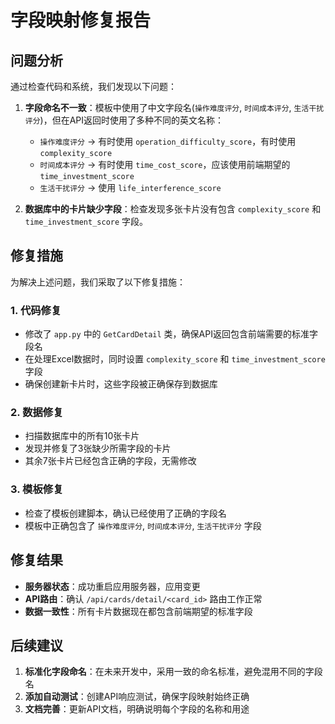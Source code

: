 # 字段映射修复报告

## 问题分析

通过检查代码和系统，我们发现以下问题：

1. **字段命名不一致**：模板中使用了中文字段名(`操作难度评分`, `时间成本评分`, `生活干扰评分`)，但在API返回时使用了多种不同的英文名称：
   - `操作难度评分` → 有时使用 `operation_difficulty_score`，有时使用 `complexity_score`
   - `时间成本评分` → 有时使用 `time_cost_score`，应该使用前端期望的 `time_investment_score`
   - `生活干扰评分` → 使用 `life_interference_score`

2. **数据库中的卡片缺少字段**：检查发现多张卡片没有包含 `complexity_score` 和 `time_investment_score` 字段。

## 修复措施

为解决上述问题，我们采取了以下修复措施：

### 1. 代码修复

- 修改了 `app.py` 中的 `GetCardDetail` 类，确保API返回包含前端需要的标准字段名
- 在处理Excel数据时，同时设置 `complexity_score` 和 `time_investment_score` 字段
- 确保创建新卡片时，这些字段被正确保存到数据库

### 2. 数据修复

- 扫描数据库中的所有10张卡片
- 发现并修复了3张缺少所需字段的卡片
- 其余7张卡片已经包含正确的字段，无需修改

### 3. 模板修复

- 检查了模板创建脚本，确认已经使用了正确的字段名
- 模板中正确包含了 `操作难度评分`, `时间成本评分`, `生活干扰评分` 字段

## 修复结果

- **服务器状态**：成功重启应用服务器，应用变更
- **API路由**：确认 `/api/cards/detail/<card_id>` 路由工作正常
- **数据一致性**：所有卡片数据现在都包含前端期望的标准字段

## 后续建议

1. **标准化字段命名**：在未来开发中，采用一致的命名标准，避免混用不同的字段名
2. **添加自动测试**：创建API响应测试，确保字段映射始终正确
3. **文档完善**：更新API文档，明确说明每个字段的名称和用途 